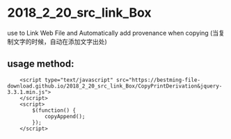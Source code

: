 # 2018_2_20_src_link_Box
use to Link Web File and Automatically add provenance when copying (当复制文字的时候，自动在添加文字出处)

## usage method:
>	
		<script type="text/javascript" src="https://bestming-file-download.github.io/2018_2_20_src_link_Box/CopyPrintDerivation&jquery-3.3.1.min.js">
		</script>
		<script>
			$(function() {
				copyAppend();
			});
		</script>

